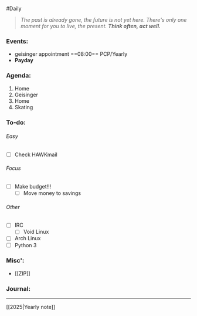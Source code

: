 #Daily
>*The past is already gone, the future is not yet here. There's only one moment for you to live, the present.*
>***Think often, act well.***
### Events:
- geisinger appointment ==08:00==
	PCP/Yearly
- **Payday**
### Agenda:
1. Home
2. Geisinger
3. Home
4. Skating
### To-do:
###### Easy
- [ ] Check HAWKmail
###### Focus
- [ ] Make budget!!!
	- [ ] Move money to savings
###### Other
- [ ] IRC
	- [ ] Void Linux
- [ ] Arch Linux
- [ ] Python 3
### Misc':
- [[ZIP]]
### Journal:


---
[[2025|Yearly note]]